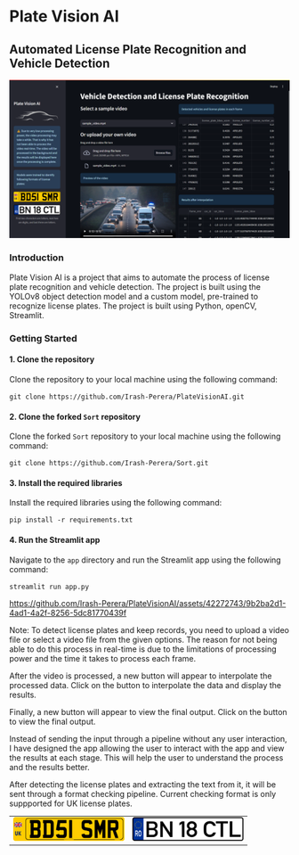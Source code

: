 # Plate Vision AI
## Automated License Plate Recognition and Vehicle Detection

![Plate Vision AI](./screenshots/Screenshot.png)


### Introduction
Plate Vision AI is a project that aims to automate the process of license plate recognition and vehicle detection. The project is built using the YOLOv8 object detection model and a custom model, pre-trained to recognize license plates. The project is built using Python, openCV, Streamlit.

### Getting Started

#### 1. Clone the repository
Clone the repository to your local machine using the following command:
```
git clone https://github.com/Irash-Perera/PlateVisionAI.git
```
#### 2. Clone the forked `Sort` repository
Clone the forked `Sort` repository to your local machine using the following command:
```
git clone https://github.com/Irash-Perera/Sort.git
```
#### 3. Install the required libraries
Install the required libraries using the following command:
```
pip install -r requirements.txt
```
#### 4. Run the Streamlit app

Navigate to the `app` directory and run the Streamlit app using the following command:
```
streamlit run app.py
```

https://github.com/Irash-Perera/PlateVisionAI/assets/42272743/9b2ba2d1-4ad1-4a2f-8256-5dc81770439f

Note: To detect license plates and keep records, you need to upload a video file or select a video file from the given options. The reason for not being able to do this process in real-time is due to the limitations of processing power and the time it takes to process each frame.

After the video is processed, a new button will appear to interpolate the processed data. Click on the button to interpolate the data and display the results.

Finally, a new button will appear to view the final output. Click on the button to view the final output.

Instead of sending the input through a pipeline without any user interaction, I have designed the app allowing the user to interact with the app and view the results at each stage. This will help the user to understand the process and the results better.

After detecting the license plates and extracting the text from it, it will be sent through a format checking pipeline. Current checking format is only suppported for UK license plates.
<table>
  <tr>
    <td><img src="./app/assets/license_plate1.png" width="200"></td>
    <td><img src="./app/assets/license_plate2.png" width="200"></td>
  </tr>
</table>

